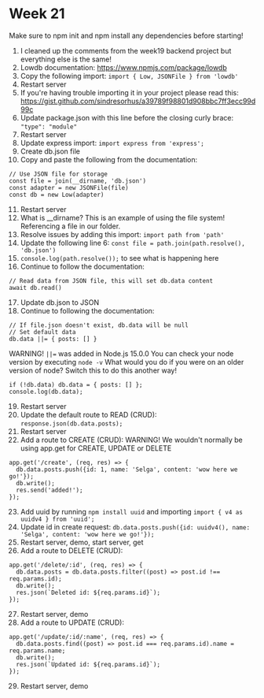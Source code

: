 # Week 21

Make sure to npm init and npm install any dependencies before starting!

1. I cleaned up the comments from the week19 backend project but everything else is the same!
2. Lowdb documentation: https://www.npmjs.com/package/lowdb 
3. Copy the following import: `import { Low, JSONFile } from 'lowdb'`
4. Restart server
5. If you're having trouble importing it in your project please read this: https://gist.github.com/sindresorhus/a39789f98801d908bbc7ff3ecc99d99c
6. Update package.json with this line before the closing curly brace: `"type": "module"`
7. Restart server
8. Update express import: `import express from 'express';`
9. Create db.json file
10. Copy and paste the following from the documentation:
```
// Use JSON file for storage
const file = join(__dirname, 'db.json')
const adapter = new JSONFile(file)
const db = new Low(adapter)
```
11. Restart server
12. What is __dirname? This is an example of using the file system! Referencing a file in our folder. 
13. Resolve issues by adding this import: `import path from 'path'`
14. Update the following line 6: `const file = path.join(path.resolve(), 'db.json')`
15. `console.log(path.resolve());` to see what is happening here 
16. Continue to follow the documentation: 
```
// Read data from JSON file, this will set db.data content
await db.read()
```
17. Update db.json to JSON
18. Continue to following the documentation: 
```
// If file.json doesn't exist, db.data will be null
// Set default data
db.data ||= { posts: [] }
```
WARNING! `||=` was added in Node.js 15.0.0
You can check your node version by executing `node -v`
What would you do if you were on an older version of node?
Switch this to do this another way! 
```
if (!db.data) db.data = { posts: [] };
console.log(db.data);
```
19. Restart server
20. Update the default route to READ (CRUD): `response.json(db.data.posts);`
21. Restart server
22. Add a route to CREATE (CRUD): 
WARNING! We wouldn't normally be using app.get for CREATE, UPDATE or DELETE
```
app.get('/create', (req, res) => {
  db.data.posts.push({id: 1, name: 'Selga', content: 'wow here we go!'});
  db.write();
  res.send('added!');
});
```
23. Add uuid by running `npm install uuid` and importing `import { v4 as uuidv4 } from 'uuid';`
24. Update id in create request: `db.data.posts.push({id: uuidv4(), name: 'Selga', content: 'wow here we go!'});`
25. Restart server, demo, start server, get
26. Add a route to DELETE (CRUD):
```
app.get('/delete/:id', (req, res) => {
  db.data.posts = db.data.posts.filter((post) => post.id !== req.params.id);
  db.write();
  res.json(`Deleted id: ${req.params.id}`);
});
```
27. Restart server, demo
28. Add a route to UPDATE (CRUD):
```
app.get('/update/:id/:name', (req, res) => {
  db.data.posts.find((post) => post.id === req.params.id).name = req.params.name;
  db.write();
  res.json(`Updated id: ${req.params.id}`);
});
```
29. Restart server, demo
